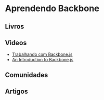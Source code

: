 # Aprendendo Backbone

## Livros

## Videos
* [Trabalhando com Backbone.js](http://www.youtube.com/watch?v=ySf85uOHehw)
* [An Introduction to Backbone.js](http://www.youtube.com/watch?v=PcTVQyrWSSs)

## Comunidades

## Artigos